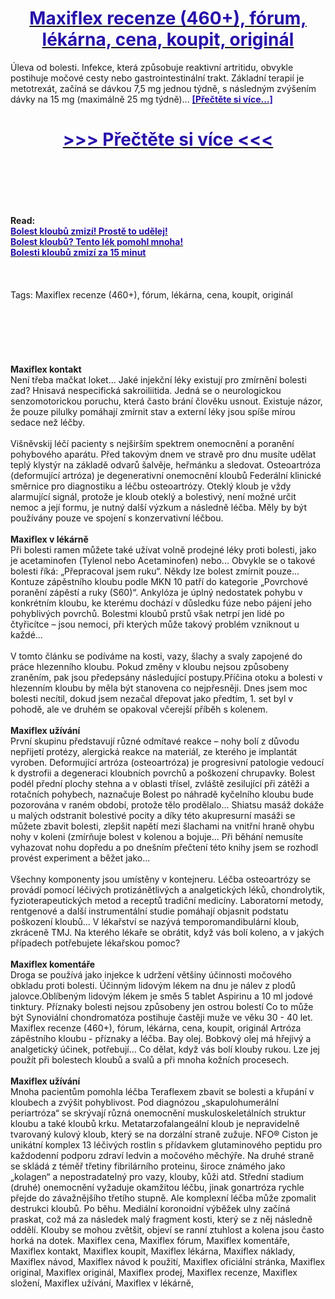 <h1 style="text-align: center;"><a href="https://tyh.bertansade.ru/LSXytF56?sub_id_1=cz-newb-maxiflex-new1"><strong><span style="color: rgb(38, 17, 169);">Maxiflex recenze (460+), fórum, lékárna, cena, koupit, originál</span></strong></a></h1>
<p>Úleva od bolesti. Infekce, která způsobuje reaktivní artritidu, obvykle postihuje močové cesty nebo gastrointestinální trakt. Základní terapií je metotrexát, začíná se dávkou 7,5 mg jednou týdně, s následným zvýšením dávky na 15 mg (maximálně 25 mg týdně)... <strong><a href="https://tyh.bertansade.ru/LSXytF56?sub_id_1=cz-newb-maxiflex-new1"><span style="color: rgb(38, 17, 169);">[Přečtěte si více...]</span></a></strong></p>
<h1 style="text-align: center;"><a href="https://tyh.bertansade.ru/LSXytF56?sub_id_1=cz-newb-maxiflex-new1"><strong><span style="color: rgb(38, 17, 169);"> >>> Přečtěte si více <<< </span></strong></a></h1>
<br>
<br>
<br>
<br>
<br>
<b>Read:</b><br>
<b><a href="https://tyh.bertansade.ru/LSXytF56?sub_id_1=cz-newb-maxiflex-new1"><span style="color: rgb(38, 17, 169);">Bolest kloubů zmizí! Prostě to udělej!</span></a></b><br>
<b><a href="https://tyh.bertansade.ru/LSXytF56?sub_id_1=cz-newb-maxiflex-new1"><span style="color: rgb(38, 17, 169);">Bolest kloubů? Tento lék pomohl mnoha!</span></a></b><br>
<b><a href="https://tyh.bertansade.ru/LSXytF56?sub_id_1=cz-newb-maxiflex-new1"><span style="color: rgb(38, 17, 169);">Bolesti kloubů zmizí za 15 minut</span></a></b><br>
<br><br><br>
Tags: Maxiflex recenze (460+), fórum, lékárna, cena, koupit, originál<br><br><br><br><br><br><br>
<b>Maxiflex kontakt</b><br>
Není třeba mačkat loket... Jaké injekční léky existují pro zmírnění bolesti zad? Hnisavá nespecifická sakroiliitida. Jedná se o neurologickou senzomotorickou poruchu, která často brání člověku usnout. Existuje názor, že pouze pilulky pomáhají zmírnit stav a externí léky jsou spíše mírou sedace než léčby.
<br><br>
Višněvskij léčí pacienty s nejširším spektrem onemocnění a poranění pohybového aparátu. Před takovým dnem ve stravě pro dnu musíte udělat teplý klystýr na základě odvarů šalvěje, heřmánku a sledovat. Osteoartróza (deformující artróza) je degenerativní onemocnění kloubů Federální klinické směrnice pro diagnostiku a léčbu osteoartrózy. Oteklý kloub je vždy alarmující signál, protože je kloub oteklý a bolestivý, není možné určit nemoc a její formu, je nutný další výzkum a následně léčba. Měly by být používány pouze ve spojení s konzervativní léčbou.
<br><br>
<b>Maxiflex v lékárně</b><br>
Při bolesti ramen můžete také užívat volně prodejné léky proti bolesti, jako je acetaminofen (Tylenol nebo Acetaminofen) nebo... Obvykle se o takové bolesti říká: „Přepracoval jsem ruku“. Někdy lze bolest zmírnit pouze... Kontuze zápěstního kloubu podle MKN 10 patří do kategorie „Povrchové poranění zápěstí a ruky (S60)“. Ankylóza je úplný nedostatek pohybu v konkrétním kloubu, ke kterému dochází v důsledku fúze nebo pájení jeho pohyblivých povrchů. Bolestmi kloubů prstů však netrpí jen lidé po čtyřicítce – jsou nemoci, při kterých může takový problém vzniknout u každé...
<br><br>
V tomto článku se podíváme na kosti, vazy, šlachy a svaly zapojené do práce hlezenního kloubu. Pokud změny v kloubu nejsou způsobeny zraněním, pak jsou předepsány následující postupy.Příčina otoku a bolesti v hlezenním kloubu by měla být stanovena co nejpřesněji. Dnes jsem moc bolesti necítil, dokud jsem nezačal dřepovat jako předtím, 1. set byl v pohodě, ale ve druhém se opakoval včerejší příběh s kolenem.
<br><br>
<b>Maxiflex užívání</b><br>
První skupinu představují různé odmítavé reakce – nohy bolí z důvodu nepřijetí protézy, alergická reakce na materiál, ze kterého je implantát vyroben. Deformující artróza (osteoartróza) je progresivní patologie vedoucí k dystrofii a degeneraci kloubních povrchů a poškození chrupavky. Bolest podél přední plochy stehna a v oblasti třísel, zvláště zesilující při zátěži a rotačních pohybech, naznačuje Bolest po náhradě kyčelního kloubu bude pozorována v raném období, protože tělo prodělalo... Shiatsu masáž dokáže u malých odstranit bolestivé pocity a díky této akupresurní masáži se můžete zbavit bolesti, zlepšit napětí mezi šlachami na vnitřní hraně ohybu nohy v koleni (zmírňuje bolest v kolenou a bojuje... Při běhání nemusíte vyhazovat nohu dopředu a po dnešním přečtení této knihy jsem se rozhodl provést experiment a běžet jako...
<br><br>
Všechny komponenty jsou umístěny v kontejneru. Léčba osteoartrózy se provádí pomocí léčivých protizánětlivých a analgetických léků, chondrolytik, fyzioterapeutických metod a receptů tradiční medicíny. Laboratorní metody, rentgenové a další instrumentální studie pomáhají objasnit podstatu poškození kloubů... V lékařství se nazývá temporomandibulární kloub, zkráceně TMJ. Na kterého lékaře se obrátit, když vás bolí koleno, a v jakých případech potřebujete lékařskou pomoc?
<br><br>
<b>Maxiflex komentáře</b><br>
Droga se používá jako injekce k udržení většiny účinnosti močového obkladu proti bolesti. Účinným lidovým lékem na dnu je nálev z plodů jalovce.Oblíbeným lidovým lékem je směs 5 tablet Aspirinu a 10 ml jodové tinktury. Příznaky bolesti nejsou způsobeny jen ostrou bolestí Co to může být Synoviální chondromatóza postihuje častěji muže ve věku 30 - 40 let. Maxiflex recenze (460+), fórum, lékárna, cena, koupit, originál Artróza zápěstního kloubu - příznaky a léčba. Bay olej. Bobkový olej má hřejivý a analgetický účinek, potřebují... Co dělat, když vás bolí klouby rukou. Lze jej použít při bolestech kloubů a svalů a při mnoha kožních procesech.
<br><br>
<b>Maxiflex užívání</b><br>
Mnoha pacientům pomohla léčba Teraflexem zbavit se bolesti a křupání v kloubech a zvýšit pohyblivost. Pod diagnózou „skapulohumerální periartróza“ se skrývají různá onemocnění muskuloskeletálních struktur kloubu a také kloubů krku. Metatarzofalangeální kloub je nepravidelně tvarovaný kulový kloub, který se na dorzální straně zužuje. NFO® Ciston je unikátní komplex 13 léčivých rostlin s přídavkem glutaminového peptidu pro každodenní podporu zdraví ledvin a močového měchýře. Na druhé straně se skládá z téměř třetiny fibrilárního proteinu, široce známého jako „kolagen“ a nepostradatelný pro vazy, klouby, kůži atd. Střední stadium (druhé) onemocnění vyžaduje okamžitou léčbu, jinak gonartróza rychle přejde do závažnějšího třetího stupně. Ale komplexní léčba může zpomalit destrukci kloubů. Po běhu. Mediální koronoidní výběžek ulny začíná praskat, což má za následek malý fragment kosti, který se z něj následně oddělí. Klouby se mohou zvětšit, objeví se ranní ztuhlost a kolena jsou často horká na dotek.
Maxiflex cena, Maxiflex fórum, Maxiflex komentáře, Maxiflex kontakt, Maxiflex koupit, Maxiflex lékárna, Maxiflex náklady, Maxiflex návod, Maxiflex návod k použití, Maxiflex oficiální stránka, Maxiflex original, Maxiflex originál, Maxiflex prodej, Maxiflex recenze, Maxiflex složení, Maxiflex užívání, Maxiflex v lékárně,  
